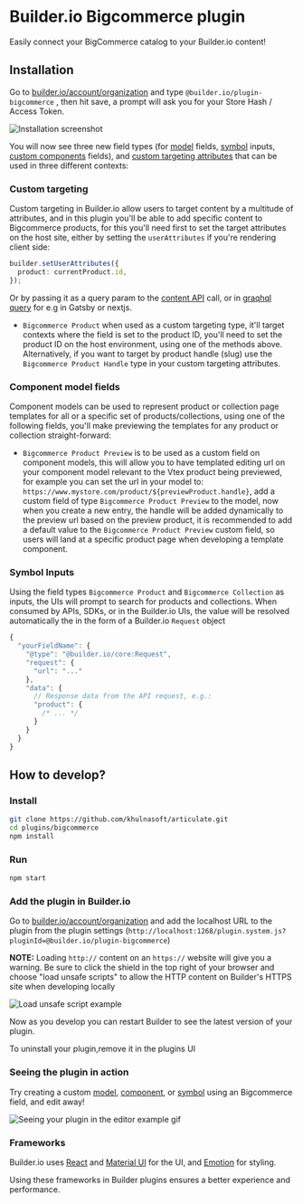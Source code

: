 # Builder.io Bigcommerce plugin

Easily connect your BigCommerce catalog to your Builder.io content!
## Installation

Go to [builder.io/account/organization](https://builder.io/account/organization) and type `@builder.io/plugin-bigcommerce` , then hit save, a prompt will ask you for your Store Hash / Access Token.

![Installation screenshot](https://cdn.builder.io/api/v1/image/assets%2F6d39f4449e2b4e6792a793bb8c1d9615%2F18a7201313914cccae7f0311a1a614ae)

You will now see three new field types (for [model](https://builder.io/c/docs/guides/getting-started-with-models) fields, [symbol](https://builder.io/c/docs/guides/symbols) inputs, [custom components](https://builder.io/c/docs/custom-react-components) fields), and [custom targeting attributes](https://www.builder.io/c/docs/guides/targeting-and-scheduling#custom-targeting) that can be used in three different contexts:

### Custom targeting

Custom targeting in Builder.io allow users to target content by a multitude of attributes, and in this plugin you'll be able to add specific content to Bigcommerce products, for this you'll need first to set the target attributes on the host site, either by setting the `userAttributes` if you're rendering client side:

```ts
builder.setUserAttributes({
  product: currentProduct.id,
});
```

Or by passing it as a query param to the [content API](https://www.builder.io/c/docs/query-api#:~:text=userAttributes) call, or in [graqhql query](https://www.builder.io/c/docs/graphql-api#:~:text=with%20targeting) for e.g in Gatsby or nextjs.

- `Bigcommerce Product` when used as a custom targeting type, it'll target contexts where the field is set to the product ID, you'll need to set the product ID on the host environment, using one of the methods above. Alternatively, if you want to target by product handle (slug) use the `Bigcommerce Product Handle` type in your custom targeting attributes.

### Component model fields

Component models can be used to represent product or collection page templates for all or a specific set of products/collections, using one of the following fields, you'll make previewing the templates for any product or collection straight-forward:

- `Bigcommerce Product Preview` is to be used as a custom field on component models, this will allow you to have templated editing url on your component model relevant to the Vtex product being previewed, for example you can set the url in your model to:
  `https://www.mystore.com/product/${previewProduct.handle}`, add a custom field of type `Bigcommerce Product Preview` to the model, now when you create a new entry, the handle will be added dynamically to the preview url based on the preview product, it is recommended to add a default value to the `Bigcommerce Product Preview` custom field, so users will land at a specific product page when developing a template component.

### Symbol Inputs

Using the field types `Bigcommerce Product` and `Bigcommerce Collection` as inputs, the UIs will prompt to search for products and collections. When consumed by APIs, SDKs, or in the Builder.io UIs, the value will be resolved automatically the in the form of a Builder.io `Request` object

```js
{
  "yourFieldName": {
    "@type": "@builder.io/core:Request",
    "request": {
      "url": "..."
    },
    "data": {
      // Response data from the API request, e.g.:
      "product": {
        /* ... */
      }
    }
  }
}
```

## How to develop?

### Install

```bash
git clone https://github.com/khulnasoft/articulate.git
cd plugins/bigcommerce
npm install
```

### Run

```bash
npm start
```

### Add the plugin in Builder.io

Go to [builder.io/account/organization](https://builder.io/account/organization) and add the localhost URL to the plugin from the plugin settings (`http://localhost:1268/plugin.system.js?pluginId=@builder.io/plugin-bigcommerce`)

**NOTE:** Loading `http://` content on an `https://` website will give you a warning. Be sure to click the shield in the top right of your browser and choose "load unsafe scripts" to allow the HTTP content on Builder's HTTPS site when developing locally

<img alt="Load unsafe script example" src="https://i.stack.imgur.com/uSaLL.png">

Now as you develop you can restart Builder to see the latest version of your plugin.

To uninstall your plugin,remove it in the plugins UI

### Seeing the plugin in action

Try creating a custom [model](https://builder.io/c/docs/guides/getting-started-with-models), [component](https://builder.io/c/docs/custom-react-components), or [symbol](https://builder.io/c/docs/guides/symbols) using an Bigcommerce field, and edit away!

<img src="https://i.imgur.com/uVOLn7A.gif" alt="Seeing your plugin in the editor example gif">

### Frameworks

Builder.io uses [React](https://github.com/facebook/react) and [Material UI](https://github.com/mui-org/material-ui) for the UI, and [Emotion](https://github.com/emotion-js/emotion) for styling.

Using these frameworks in Builder plugins ensures a better experience and performance.
